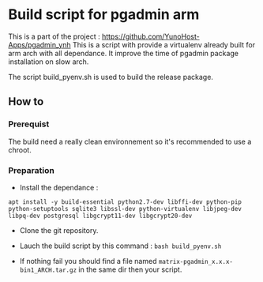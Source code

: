 Build script for pgadmin arm
=============================

This is a part of the project :  https://github.com/YunoHost-Apps/pgadmin_ynh
This is a script with provide a virtualenv already built for arm arch with all dependance. It improve the time of pgadmin package installation on slow arch.

The script build_pyenv.sh is used to build the release package.

How to
------

### Prerequist

The build need a really clean environnement so it's recommended to use a chroot. 

### Preparation

- Install the dependance :
```
apt install -y build-essential python2.7-dev libffi-dev python-pip python-setuptools sqlite3 libssl-dev python-virtualenv libjpeg-dev libpq-dev postgresql libgcrypt11-dev libgcrypt20-dev
```

- Clone the git repository.

- Lauch the build script by this command : `bash build_pyenv.sh`

- If nothing fail you should find a file named `matrix-pgadmin_x.x.x-bin1_ARCH.tar.gz` in the same dir then your script.